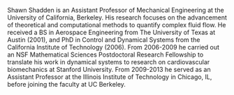 Shawn Shadden is an Assistant Professor of Mechanical Engineering at the University of California, Berkeley. His research focuses on the advancement of theoretical and computational methods to quantify complex fluid flow. He received a BS in Aerospace Engineering from The University of Texas at Austin (2001), and PhD in Control and Dynamical Systems from the California Institute of Technology (2006).  From 2006-2009 he carried out an NSF Mathematical Sciences Postdoctoral Research Fellowship to translate his work in dynamical systems to research on cardiovascular biomechanics at Stanford University. From 2009-2013 he served as an Assistant Professor at the Illinois Institute of Technology in Chicago, IL, before joining the faculty at UC Berkeley.